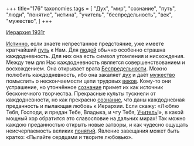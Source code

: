 +++
title="176"
taxonomies.tags = [
 "Дух",
 "мир",
 "сознание",
 "путь",
 "люди",
 "понятие",
 "истина",
 "учитель",
 "беспредельность",
 "век",
 "мужество",
]
+++

[Иерархия 1931г](/agni/1931)

[Истинно](/tags/истина), если знаете непрестанное предстояние, уже имеете кратчайший [путь](/tags/путь) к Нам. Для [людей](/tags/люди) обычно особенно страшна каждодневность. Для них она есть символ утомления и нисхождения. Между тем для Нас каждодневность является совершенствованием и восхождением. Она открывает врата [Беспредельности](/tags/беспредельность). Можно полюбить каждодневность, ибо она закаляет [дух](/tags/Дух) и даёт [мужество](/tags/мужество) помыслить о нескончаемости цепи трудовых [веков](/tags/век). Кому-то они устрашение, но утончённое [сознание](/tags/сознание) примет их как источник бесконечного творчества. Прекрасные культы тускнели от каждодневности, но как прекрасно [сознание](/tags/сознание), что даны каждодневная преданность и пылающая любовь к Иерархии. Если скажу: «Люблю Тебя, Господи, и предан Тебе, Владыка, и чту Тебя, [Учитель](/tags/учитель)!», в какой мощный хор обратится это славословие на дальних мирах! Так можно каждою преданностью открыть новые затворы, и как чудесно ощущать неисчерпаемость великих [понятий](/tags/понятие). Явление завещания может быть кратко: «Пылайте сердцами и творите любовью».   

